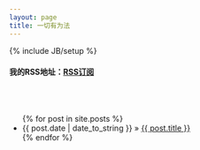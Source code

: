 ```yaml
---
layout: page
title: 一切有为法
---
```

{% include JB/setup %}

<h4>我的RSS地址：<a href="/atom.xml">RSS订阅</a></h4>
<br/>
<br/>
<ul class="posts">
  {% for post in site.posts %}
    <li><span>{{ post.date | date_to_string }}</span> &raquo; <a href="{{ BASE_PATH }}{{ post.url }}">{{ post.title }}</a></li>
  {% endfor %}
</ul>

